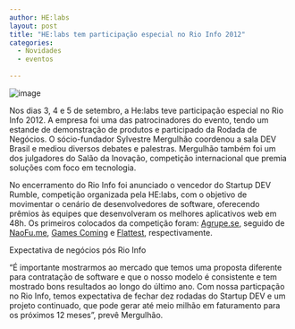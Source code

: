 ```yaml
---
author: HE:labs
layout: post
title: "HE:labs tem participação especial no Rio Info 2012"
categories:
  - Novidades
  - eventos
     
---
```

![image](/blog/images/posts/2012-09-11/rioinfo2012.jpg)

Nos dias 3, 4 e 5 de setembro, a He:labs teve participação especial no Rio Info 2012. A empresa foi uma das patrocinadores do evento, tendo um estande de demonstração de produtos e participado da Rodada de Negócios. O sócio-fundador Sylvestre Mergulhão coordenou a sala DEV Brasil e mediou diversos debates e palestras. Mergulhão também foi um dos julgadores do Salão da Inovação, competição internacional que premia soluções com foco em tecnologia.

No encerramento do Rio Info foi anunciado o vencedor do Startup DEV Rumble, competição organizada pela HE:labs, com o objetivo de movimentar o cenário de desenvolvedores de software, oferecendo prêmios às equipes que desenvolveram os melhores aplicativos web em 48h. Os  primeiros colocados da competição foram: [Agrupe.se](http://agrupe.se/), seguido de [NaoFu.me](http://naofu.me/), [Games Coming](http://gamescom.in/) e [Flattest](http://ar602.webbynode.us/), respectivamente.

Expectativa de negócios pós Rio Info

“É importante mostrarmos ao mercado que temos uma proposta diferente para contratação de software e que o nosso modelo é consistente e tem mostrado bons resultados ao longo do último ano.  Com nossa particpação no Rio Info, temos expectativa de fechar dez rodadas do Startup DEV e um projeto continuado, que pode gerar até  meio milhão em faturamento para os próximos 12 meses”, prevê Mergulhão.
